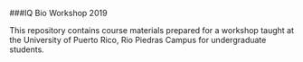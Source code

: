 ###IQ Bio Workshop 2019

This repository contains course materials prepared for a workshop taught at the University of Puerto Rico, Rio Piedras Campus for undergraduate students. 
